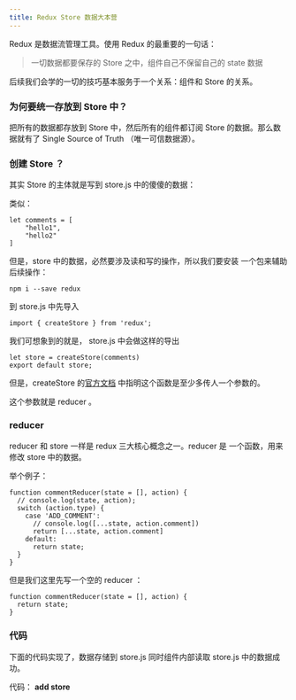 ```yaml
---
title: Redux Store 数据大本营
---
```


Redux 是数据流管理工具。使用 Redux 的最重要的一句话：

>一切数据都要保存的 Store 之中，组件自己不保留自己的 state 数据

后续我们会学的一切的技巧基本服务于一个关系：组件和 Store 的关系。

### 为何要统一存放到 Store 中？

把所有的数据都存放到 Store 中，然后所有的组件都订阅 Store 的数据。那么数据就有了 Single Source of Truth （唯一可信数据源）。


### 创建 Store ？

其实 Store 的主体就是写到 store.js 中的傻傻的数据：

类似：

```
let comments = [
    "hello1",
    "hello2"
]
```

但是，store 中的数据，必然要涉及读和写的操作，所以我们要安装
一个包来辅助后续操作：

```
npm i --save redux
```

到 store.js 中先导入

```
import { createStore } from 'redux';
```

我们可想象到的就是， store.js 中会做这样的导出

```
let store = createStore(comments)
export default store;
```

但是，createStore 的[官方文档](http://redux.js.org/docs/api/createStore.html) 中指明这个函数是至少多传人一个参数的。

这个参数就是 reducer 。

### reducer

reducer 和 store 一样是 redux 三大核心概念之一。reducer 是
一个函数，用来修改 store 中的数据。

举个例子：

```
function commentReducer(state = [], action) {
  // console.log(state, action);
  switch (action.type) {
    case 'ADD_COMMENT':
      // console.log([...state, action.comment])
      return [...state, action.comment]
    default:
      return state;
  }
}
```

但是我们这里先写一个空的 reducer ：

```
function commentReducer(state = [], action) {
  return state;
}
```


### 代码

下面的代码实现了，数据存储到 store.js 同时组件内部读取 store.js 中的数据成功。

代码： **add store**

